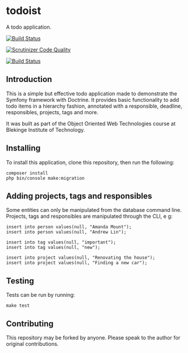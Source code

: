 # todoist

A todo application.

[![Build Status](https://travis-ci.com/pereriksson/taskist.svg?branch=master)](https://travis-ci.com/pereriksson/taskist)

[![Scrutinizer Code Quality](https://scrutinizer-ci.com/g/pereriksson/taskist/badges/quality-score.png?b=master)](https://scrutinizer-ci.com/g/pereriksson/taskist/?branch=master)

[![Build Status](https://scrutinizer-ci.com/g/pereriksson/taskist/badges/build.png?b=master)](https://scrutinizer-ci.com/g/pereriksson/taskist/build-status/master)



## Introduction

This is a simple but effective todo application made to demonstrate the Symfony framework with Doctrine. It provides basic functionality to add todo items in a hierarchy fashion, annotated with a responsible, deadline, responsibles, projects, tags and more.

It was built as part of the Object Oriented Web Technologies course at Blekinge Institute of Technology.

## Installing

To install this application, clone this repository, then run the following:

```shell
composer install
php bin/console make:migration
```

## Adding projects, tags and responsibles

Some entities can only be manipulated from the database command line. Projects, tags and responsibles are manipulated through the CLI, e g:

```mysql
insert into person values(null, "Amanda Mount");
insert into person values(null, "Andrew Lin");

insert into tag values(null, "important");
insert into tag values(null, "new");

insert into project values(null, "Renovating the house");
insert into project values(null, "Finding a new car");
```

## Testing

Tests can be run by running:

```shell
make test
```

## Contributing

This repository may be forked by anyone. Please speak to the author for original contributions.
